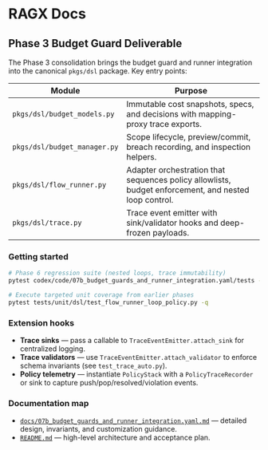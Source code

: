 # RAGX Docs

## Phase 3 Budget Guard Deliverable

The Phase 3 consolidation brings the budget guard and runner integration into the canonical `pkgs/dsl` package. Key entry points:

| Module | Purpose |
| ------ | ------- |
| `pkgs/dsl/budget_models.py` | Immutable cost snapshots, specs, and decisions with mapping-proxy trace exports. |
| `pkgs/dsl/budget_manager.py` | Scope lifecycle, preview/commit, breach recording, and inspection helpers. |
| `pkgs/dsl/flow_runner.py` | Adapter orchestration that sequences policy allowlists, budget enforcement, and nested loop control. |
| `pkgs/dsl/trace.py` | Trace event emitter with sink/validator hooks and deep-frozen payloads. |

### Getting started

```bash
# Phase 6 regression suite (nested loops, trace immutability)
pytest codex/code/07b_budget_guards_and_runner_integration.yaml/tests -q

# Execute targeted unit coverage from earlier phases
pytest tests/unit/dsl/test_flow_runner_loop_policy.py -q
```

### Extension hooks

* **Trace sinks** — pass a callable to `TraceEventEmitter.attach_sink` for centralized logging.
* **Trace validators** — use `TraceEventEmitter.attach_validator` to enforce schema invariants (see `test_trace_auto.py`).
* **Policy telemetry** — instantiate `PolicyStack` with a `PolicyTraceRecorder` or sink to capture push/pop/resolved/violation events.

### Documentation map

* [`docs/07b_budget_guards_and_runner_integration.yaml.md`](07b_budget_guards_and_runner_integration.yaml.md) — detailed design, invariants, and customization guidance.
* [`README.md`](../README.md#4-budget-guards--flowrunner-integration-phase-3) — high-level architecture and acceptance plan.
